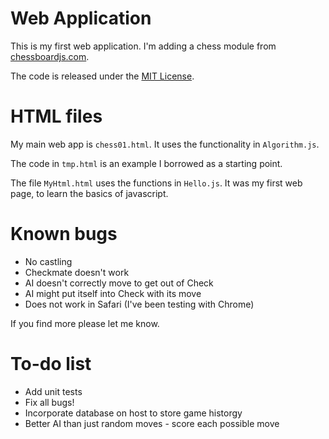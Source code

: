 # Web Application
This is my first web application. I'm adding a chess module from [chessboardjs.com](chessboardjs.com).

The code is released under the [MIT License](https://github.com/oakmac/chessboardjs/blob/master/LICENSE.md).

# HTML files
My main web app is `chess01.html`. It uses the functionality in `Algorithm.js`.

The code in `tmp.html` is an example I borrowed as a starting point.

The file `MyHtml.html` uses the functions in `Hello.js`. It was my first web page, to learn the basics of javascript.

# Known bugs
* No castling
* Checkmate doesn't work
* AI doesn't correctly move to get out of Check
* AI might put itself into Check with its move
* Does not work in Safari (I've been testing with Chrome)

If you find more please let me know.

# To-do list
* Add unit tests
* Fix all bugs!
* Incorporate database on host to store game historgy
* Better AI than just random moves - score each possible move

